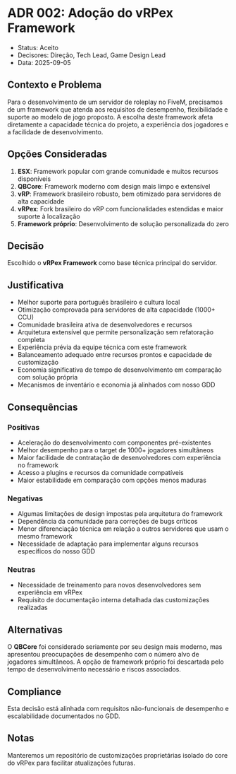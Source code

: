 # ADR 002: Adoção do vRPex Framework

* Status: Aceito
* Decisores: Direção, Tech Lead, Game Design Lead
* Data: 2025-09-05

## Contexto e Problema

Para o desenvolvimento de um servidor de roleplay no FiveM, precisamos de um framework que atenda aos requisitos de desempenho, flexibilidade e suporte ao modelo de jogo proposto. A escolha deste framework afeta diretamente a capacidade técnica do projeto, a experiência dos jogadores e a facilidade de desenvolvimento.

## Opções Consideradas

1. **ESX**: Framework popular com grande comunidade e muitos recursos disponíveis
2. **QBCore**: Framework moderno com design mais limpo e extensível
3. **vRP**: Framework brasileiro robusto, bem otimizado para servidores de alta capacidade
4. **vRPex**: Fork brasileiro do vRP com funcionalidades estendidas e maior suporte à localização
5. **Framework próprio**: Desenvolvimento de solução personalizada do zero

## Decisão

Escolhido o **vRPex Framework** como base técnica principal do servidor.

## Justificativa

* Melhor suporte para português brasileiro e cultura local
* Otimização comprovada para servidores de alta capacidade (1000+ CCU)
* Comunidade brasileira ativa de desenvolvedores e recursos
* Arquitetura extensível que permite personalização sem refatoração completa
* Experiência prévia da equipe técnica com este framework
* Balanceamento adequado entre recursos prontos e capacidade de customização
* Economia significativa de tempo de desenvolvimento em comparação com solução própria
* Mecanismos de inventário e economia já alinhados com nosso GDD

## Consequências

### Positivas

* Aceleração do desenvolvimento com componentes pré-existentes
* Melhor desempenho para o target de 1000+ jogadores simultâneos
* Maior facilidade de contratação de desenvolvedores com experiência no framework
* Acesso a plugins e recursos da comunidade compatíveis
* Maior estabilidade em comparação com opções menos maduras

### Negativas

* Algumas limitações de design impostas pela arquitetura do framework
* Dependência da comunidade para correções de bugs críticos
* Menor diferenciação técnica em relação a outros servidores que usam o mesmo framework
* Necessidade de adaptação para implementar alguns recursos específicos do nosso GDD

### Neutras

* Necessidade de treinamento para novos desenvolvedores sem experiência em vRPex
* Requisito de documentação interna detalhada das customizações realizadas

## Alternativas

O **QBCore** foi considerado seriamente por seu design mais moderno, mas apresentou preocupações de desempenho com o número alvo de jogadores simultâneos. A opção de framework próprio foi descartada pelo tempo de desenvolvimento necessário e riscos associados.

## Compliance

Esta decisão está alinhada com requisitos não-funcionais de desempenho e escalabilidade documentados no GDD.

## Notas

Manteremos um repositório de customizações proprietárias isolado do core do vRPex para facilitar atualizações futuras.